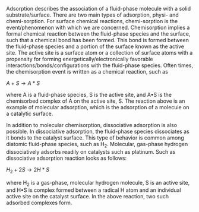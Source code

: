 

Adsorption describes the association of a fluid-phase molecule with a solid substrate/surface.  There are two main types of adsorption, physi- and chemi-sorption.  For surface chemical reactions, chemi-sorption is the event/phenomenon with which we are concerned.  Chemisorption implies a formal chemical reaction between the fluid-phase species and the surface, such that a chemical bond has been formed.  This bond is formed between the fluid-phase species and a portion of the surface known as the active site.  The active site is a surface atom or a collection of surface atoms with a propensity for forming energetically/electronically favorable interactions/bonds/configurations with the fluid-phase species.  Often times, the chemisorption event is written as a chemical reaction, such as

$A + S \rightarrow A*S$ 

where A is a fluid-phase species, S is the active site, and A•S is the chemisorbed complex of A on the active site, S.  The reaction above is an example of molecular adsorption, which is the adsorption of a molecule on a catalytic surface.

In addition to molecular chemisorption, dissociative adsorption is also possible.  In dissociative adsorption, the fluid-phase species dissociates as it bonds to the catalyst surface.  This type of behavior is common among diatomic fluid-phase species, such as H<sub>2</sub>.  Molecular, gas-phase hydrogen dissociatively adsorbs readily on catalysts such as platinum.  Such as dissociative adsorption reaction looks as follows:

$H_2 + 2S \rightarrow 2H*S$
 
where H<sub>2</sub> is a gas-phase, molecular hydrogen molecule, S is an active site, and H•S is complex formed between a radical H atom and an individual active site on the catalyst surface.  In the above reaction, two such adsorbed complexes form.
